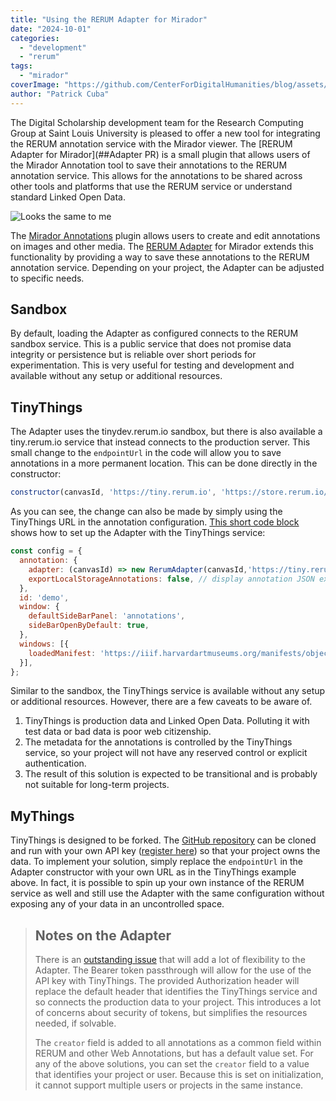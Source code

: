```yaml
---
title: "Using the RERUM Adapter for Mirador"
date: "2024-10-01"
categories: 
  - "development"
  - "rerum"
tags:
  - "mirador"
coverImage: "https://github.com/CenterForDigitalHumanities/blog/assets/mirador-annotations.png"
author: "Patrick Cuba"
---
```


The Digital Scholarship development team for the Research Computing Group at Saint Louis University is pleased 
to offer a new tool for integrating the RERUM annotation service with the Mirador viewer. The 
[RERUM Adapter for Mirador](##Adapter PR) is a small plugin that allows users of the Mirador Annotation tool 
to save their annotations to the RERUM annotation service. This allows for the annotations to be shared across 
other tools and platforms that use the RERUM service or understand standard Linked Open Data.

![Looks the same to me](https://github.com/CenterForDigitalHumanities/blog/assets/mirador-annotations.png)

The [Mirador Annotations](https://github.com/ProjectMirador/mirador-annotations) plugin allows users to create 
and edit annotations on images and other media. The [RERUM Adapter](https://github.com/ProjectMirador/mirador-annotations/blob/master/src/RerumAdapter.js) for Mirador extends this functionality by providing a way to save these annotations to 
the RERUM annotation service. Depending on your project, the Adapter can be adjusted to specific needs.

## Sandbox

By default, loading the Adapter as configured connects to the RERUM sandbox service. This is a public service 
that does not promise data integrity or persistence but is reliable over short periods for experimentation. 
This is very useful for testing and development and available without any setup or additional resources.

## TinyThings

The Adapter uses the tinydev.rerum.io sandbox, but there is also available a tiny.rerum.io service that instead 
connects to the production server. This small change to the `endpointUrl` in the code will allow you to save 
annotations in a more permanent location. This can be done directly in the constructor:
  
```javascript
constructor(canvasId, 'https://tiny.rerum.io', 'https://store.rerum.io/v1/id/agent')
```

As you can see, the change can also be made by simply using the TinyThings URL in the annotation configuration. 
[This short code block](https://github.com/ProjectMirador/mirador-annotations/blob/d6f9fca867a1e9795a6b5ffa5468e286d18ab15d/demo/src/index.js#L8-L22) shows how to set up the Adapter with the TinyThings service:

```javascript
const config = {
  annotation: {
    adapter: (canvasId) => new RerumAdapter(canvasId,'https://tiny.rerum.io', 'https://store.rerum.io/v1/id/agent'),
    exportLocalStorageAnnotations: false, // display annotation JSON export button
  },
  id: 'demo',
  window: {
    defaultSideBarPanel: 'annotations',
    sideBarOpenByDefault: true,
  },
  windows: [{
    loadedManifest: 'https://iiif.harvardartmuseums.org/manifests/object/299843',
  }],
};
```

Similar to the sandbox, the TinyThings service is available without any setup or additional resources. However, 
there are a few caveats to be aware of.

1. TinyThings is production data and Linked Open Data. Polluting it with test data or bad data is poor web citizenship.
2. The metadata for the annotations is controlled by the TinyThings service, so your project will not have any reserved control or explicit authentication.
3. The result of this solution is expected to be transitional and is probably not suitable for long-term projects.

## MyThings

TinyThings is designed to be forked. The [GitHub repository](https://github.com/CenterForDigitalHumanities/TinyNode) can be 
cloned and run with your own API key ([register here](https://store.rerum.io/)) so that your project owns the data. 
To implement your solution, simply replace the `endpointUrl` in the Adapter constructor with your own URL as in the 
TinyThings example above. In fact, it is possible to spin up your own instance of the RERUM service as well and still 
use the Adapter with the same configuration without exposing any of your data in an uncontrolled space.

> ## Notes on the Adapter
>
> There is an [outstanding issue](https://github.com/CenterForDigitalHumanities/TinyNode/issues/90) that will add a lot of 
> flexibility to the Adapter. The Bearer token passthrough will allow for the use of the API key with TinyThings. The 
> provided Authorization header will replace the default header that identifies the TinyThings service and so connects 
> the production data to your project. This introduces a lot of concerns about security of tokens, but simplifies the 
> resources needed, if solvable.
> 
> The `creator` field is added to all annotations as a common field within RERUM and other Web Annotations, but has a 
> default value set. For any of the above solutions, you can set the `creator` field to a value that identifies your 
> project or user. Because this is set on initialization, it cannot support multiple users or projects in the same 
> instance.
